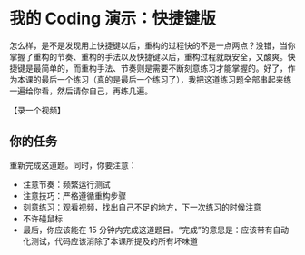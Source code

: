 # 我的 Coding 演示：快捷键版

怎么样，是不是发现用上快捷键以后，重构的过程快的不是一点两点？没错，当你掌握了重构的节奏、重构的手法以及快捷键以后，重构过程就既安全，又酸爽。快捷键是最简单的，而重构手法、节奏则是需要不断刻意练习才能掌握的。好了，作为本课的最后一个练习（真的是最后一个练习了），我把这道练习题全部串起来练一遍给你看，然后请你自己，再练几遍。

【录一个视频】

## 你的任务

重新完成这道题。同时，你要注意：

- 注意节奏：频繁运行测试
- 注意技巧：严格遵循重构步骤
- 刻意练习：观看视频，找出自己不足的地方，下一次练习的时候注意
- 不许碰鼠标
- 最后，你应该能在 15 分钟内完成这道题目。“完成”的意思是：应该带有自动化测试，代码应该消除了本课所提及的所有坏味道
